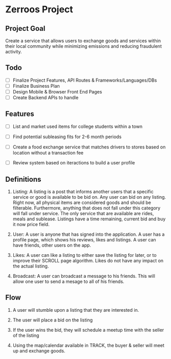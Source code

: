 # Zerroos Project 

## Project Goal

Create a service that allows users to exchange goods and services within their local community while minimizing emissions and reducing fraudulent activity.

## Todo

- [ ] Finalize Project Features, API Routes & Frameworks/Languages/DBs
- [ ] Finalize Business Plan
- [ ] Design Mobile & Browser Front End Pages
- [ ] Create Backend APIs to handle 

## Features

- [ ] List and market used items for college students within a town
- [ ] Find potential subleasing fits for 2-6 month periods
- [ ] Create a food exchange service that matches drivers to stores based on location without a transaction fee
- [ ] Review system based on iteractions to build a user profile


## Definitions

1) Listing: A listing is a post that informs another users that a specific service or good is available to be bid on. Any user can bid on any listing. Right now, all physical items are considered goods and should be filterable. Furthermore, anything that does not fall under this category will fall under service. The only service that are available are rides, meals and sublease. Listings have a time remaining, current bid and buy it now price field.

2) User: A user is anyone that has signed into the application. A user has a profile page, which shows his reviews, likes and listings. A user can have friends, other users on the app.

3) Likes: A user can like a listing to either save the listing for later, or to improve their SCROLL page algorithm. Likes do not have any impact on the actual listing.

4) Broadcast: A user can broadcast a message to his friends. This will allow one user to send a mesage to all of his friends. 

## Flow

1) A user will stumble upon a listing that they are interested in.

2) The user will place a bid on the listing 

3) If the user wins the bid, they will schedule a meetup time with the seller of the listing

4) Using the map/calendar available in TRACK, the buyer & seller will meet up and exchange goods.

